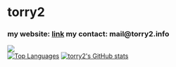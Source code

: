 <h1 align="left">torry2</h1>
<h3 align="left">my website: <a href="https://torry2.info">link</a> my contact: mail@torry2.info</h3>

![](https://komarev.com/ghpvc/?username=torry2)
<br>
[![Top Languages](https://github-readme-stats.vercel.app/api/top-langs/?username=torry2&layout=compact&theme=dark&exclude_repo=torry2.github.io)](https://github.com/anuraghazra/github-readme-stats)
[![torry2's GitHub stats](https://github-readme-stats.vercel.app/api?username=torry2&count_private=true&theme=dark)](https://github.com/anuraghazra/github-readme-stats)
